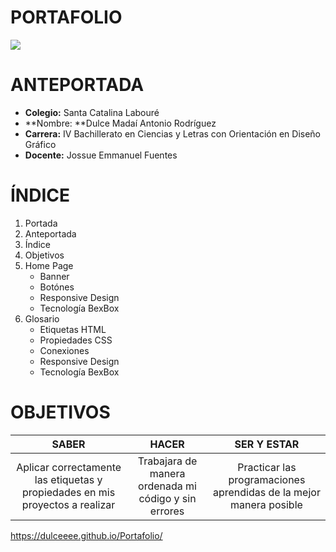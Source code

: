 # PORTAFOLIO

<img src="https://dulceeee.github.io/imagens/img/banner.png">


# ANTEPORTADA
- **Colegio:** Santa Catalina Labouré
- **Nombre: **Dulce Madaí Antonio Rodríguez
- **Carrera:** IV Bachillerato en Ciencias y Letras con Orientación en Diseño Gráfico
- **Docente:** Jossue Emmanuel Fuentes


# ÍNDICE
1.  Portada
2.  Anteportada
3. Índice
4. Objetivos
5. Home Page
	+ Banner
	+ Botónes
	+ Responsive Design
	+ Tecnología BexBox
6. Glosario
	+ Etiquetas HTML
	+ Propiedades CSS
	+ Conexiones 
	+ Responsive Design
	+ Tecnología BexBox


# OBJETIVOS
|  SABER  | HACER  | SER Y ESTAR  |
| :------------: | :------------: | :------------: |
|  Aplicar correctamente las etiquetas y propiedades en mis proyectos a realizar | Trabajara de manera ordenada mi código y sin errores  | Practicar las programaciones aprendidas de la mejor manera posible  |


https://dulceeee.github.io/Portafolio/
